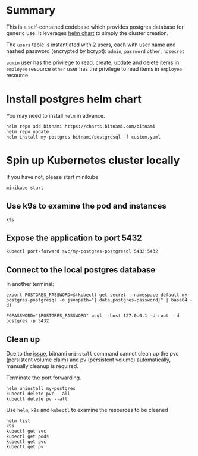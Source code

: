 # Summary
This is a self-contained codebase which provides postgres database for generic use. It leverages [helm chart](https://helm.sh/) to simply the cluster creation.

The `users` table is instantiated with 2 users, each with user name and hashed password (encrypted by bcrypt):
`admin`, `password`
`other`, `nosecret`

`admin` user has the privilege to read, create, update and delete items in `employee` resource
`other` user has the privilege to read items in `employee` resource

# Install postgres helm chart
You may need to install `helm` in advance.

```
helm repo add bitnami https://charts.bitnami.com/bitnami
helm repo update
helm install my-postgres bitnami/postgresql -f custom.yaml
```

# Spin up Kubernetes cluster locally
If you have not, please start minikube
```
minikube start
```
## Use k9s to examine the pod and instances
```
k9s
```
## Expose the application to port 5432
```
kubectl port-forward svc/my-postgres-postgresql 5432:5432
```

## Connect to the local postgres database
In another terminal:
```
export POSTGRES_PASSWORD=$(kubectl get secret --namespace default my-postgres-postgresql -o jsonpath="{.data.postgres-password}" | base64 -d)

PGPASSWORD="$POSTGRES_PASSWORD" psql --host 127.0.0.1 -U root  -d postgres -p 5432
```


## Clean up
Due to the [issue](https://github.com/bitnami/charts/issues/15975), bitnami `uninstall` command cannot clean up the pvc (persistent volume claim) and pv (persistent volume) automatically, manually cleanup is required.

Terminate the port forwarding.

```
helm uninstall my-postgres
kubectl delete pvc --all 
kubectl delete pv --all
```
Use `helm`, `k9s` and `kubectl` to examine the resources to be cleaned
```
helm list
k9s
kubectl get svc
kubectl get pods
kubectl get pvc
kubectl get pv
```